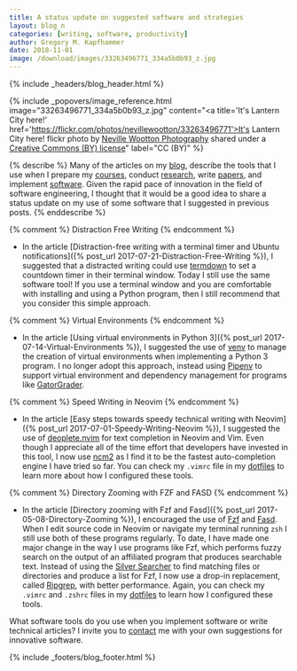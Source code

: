 ```yaml
---
title: A status update on suggested software and strategies
layout: blog_n
categories: [writing, software, productivity]
author: Gregory M. Kapfhammer
date: 2018-11-01
image: /download/images/33263496771_334a5b0b93_z.jpg
---
```


{% include _headers/blog_header.html %}

<!-- Include header image -->
{% include _popovers/image_reference.html image="33263496771_334a5b0b93_z.jpg" content="<a title='It's Lantern City here!' href='https://flickr.com/photos/nevillewootton/33263496771'>It's Lantern City here!</a> flickr photo by <a href='https://flickr.com/people/nevillewootton'>Neville Wootton Photography</a> shared under a <a href='https://creativecommons.org/licenses/by/2.0/'>Creative Commons (BY) license</a>" label="CC (BY)" %}

{% describe %}
Many of the articles on my [blog]({{site.baseurl}}blog/), describe the tools
that I use when I prepare my [courses]({{site.baseurl}}teaching/), conduct
[research]({{site.baseurl}}research/), write
[papers]({{site.baseurl}}research/papers/), and implement
[software]({{site.baseurl}}software/). Given the rapid pace of innovation in the
field of software engineering, I thought that it would be a good idea to share a
status update on my use of some software that I suggested in previous posts.
{% enddescribe %}

{% comment %} Distraction Free Writing {% endcomment %}

- In the article [Distraction-free writing with a terminal timer and Ubuntu
notifications]({% post_url 2017-07-21-Distraction-Free-Writing %}), I suggested
that a distracted writing could use
[termdown](https://github.com/trehn/termdown) to set a countdown timer in their
terminal window. Today I still use the same software tool! If you use a terminal
window and you are comfortable with installing and using a Python program, then
I still recommend that you consider this simple approach.

{% comment %} Virtual Environments {% endcomment %}

- In the article [Using virtual environments in Python 3]({% post_url
2017-07-14-Virtual-Environments %}), I suggested the use of
[venv](https://docs.python.org/3/library/venv.html) to manage the creation of
virtual environments when implementing a Python 3 program. I no longer adopt
this approach, instead using [Pipenv](https://github.com/pypa/pipenv) to support
virtual environment and dependency management for programs like
[GatorGrader](https://github.com/GatorEducator/gatorgrader).

{% comment %} Speed Writing in Neovim {% endcomment %}

- In the article [Easy steps towards speedy technical writing with Neovim]({%
post_url 2017-07-01-Speedy-Writing-Neovim %}), I suggested the use of
[deoplete.nvim](https://github.com/Shougo/deoplete.nvim) for text completion in
Neovim and Vim. Even though I appreciate all of the time effort that developers
have invested in this tool, I now use [ncm2](https://github.com/ncm2/ncm2) as I
find it to be the fastest auto-completion engine I have tried so far. You can
check my `.vimrc` file in my [dotfiles](https://github.com/gkapfham/dotfiles) to
learn more about how I configured these tools.

{% comment %} Directory Zooming with FZF and FASD {% endcomment %}

- In the article [Directory zooming with Fzf and Fasd]({% post_url
2017-05-08-Directory-Zooming %}), I encouraged the use of
[Fzf](https://github.com/junegunn/fzf) and [Fasd](https://github.com/clvv/fasd).
When I edit source code in Neovim or navigate my terminal running `zsh` I still
use both of these programs regularly. To date, I have made one major change in
the way I use programs like Fzf, which performs fuzzy search on the output of an
affiliated program that produces searchable text. Instead of using the [Silver
Searcher](http://www.url.com) to find matching files or directories and produce
a list for Fzf, I now use a drop-in replacement, called
[Ripgrep](https://github.com/BurntSushi/ripgrep), with better performance.
Again, you can check my `.vimrc` and `.zshrc` files in my
[dotfiles](https://github.com/gkapfham/dotfiles) to learn how I configured these
tools.



What software tools do you use when you implement software or write technical
articles? I invite you to [contact]({{site.baseurl}}contact/) me with your own
suggestions for innovative software.

{% include _footers/blog_footer.html %}
